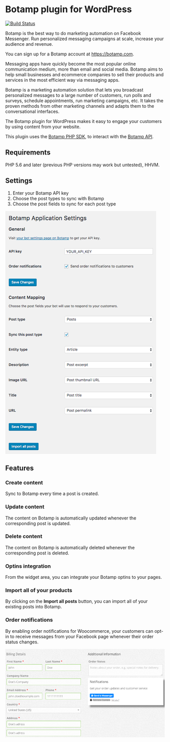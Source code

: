 # Botamp plugin for WordPress

[![Build Status](https://travis-ci.org/botamp/botamp-wordpress.svg?branch=master)](https://travis-ci.org/botamp/botamp-wordpress)

Botamp is the best way to do marketing automation on Facebook Messenger. Run personalized messaging campaigns at scale, increase your audience and revenue.

You can sign up for a Botamp account at https://botamp.com.

Messaging apps have quickly become the most popular online communication medium, more than email and social media.
Botamp aims to help small businesses and ecommerce companies to sell their products and services in the most efficient way
via messaging apps.

Botamp is a marketing automation solution that lets you broadcast personalized messages to a large number of customers,
run polls and surveys, schedule appointments, run marketing campaigns, etc.
It takes the proven methods from other marketing channels and adapts them to the conversational interfaces.

The Botamp plugin for WordPress makes it easy to engage your customers by using content from your website.

This plugin uses the [Botamp PHP SDK](https://github.com/botamp/botamp-php), to interact with the [Botamp API](https://app.botamp.com/docs/api).

## Requirements

PHP 5.6 and later (previous PHP versions may work but untested), HHVM.

## Settings
1. Enter your Botamp API key
2. Choose the post types to sync with Botamp
3. Choose the post fields to sync for each post type

![Scrrenshot](settings.png)

## Features

### Create content
Sync to Botamp every time a post is created.

### Update content
The content on Botamp is automatically updated whenever the corresponding post is updated.

### Delete content
The content on Botamp is automatically deleted whenever the corresponding post is deleted.

### Optins integration
From the widget area, you can integrate your Botamp optins to your pages.

### Import all of your products
By clicking on the **Import all posts** button, you can import all of your existing posts into Botamp.

### Order notifications
By enabling order notifications for Woocommerce, your customers can opt-in to receive messages from your Facebook page whenever their order status changes.

![Scrrenshot](order_notifications.png)
